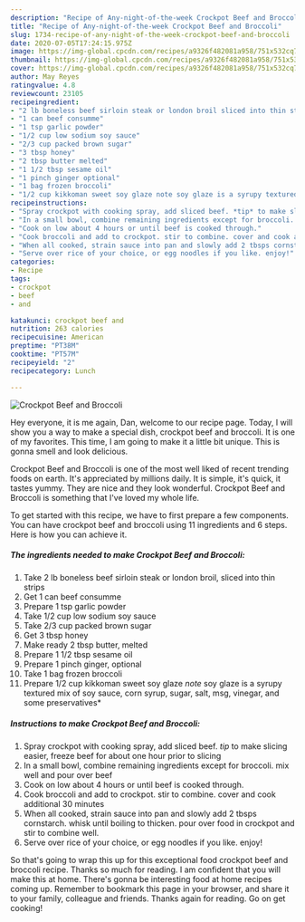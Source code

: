 ```yaml
---
description: "Recipe of Any-night-of-the-week Crockpot Beef and Broccoli"
title: "Recipe of Any-night-of-the-week Crockpot Beef and Broccoli"
slug: 1734-recipe-of-any-night-of-the-week-crockpot-beef-and-broccoli
date: 2020-07-05T17:24:15.975Z
image: https://img-global.cpcdn.com/recipes/a9326f482081a958/751x532cq70/crockpot-beef-and-broccoli-recipe-main-photo.jpg
thumbnail: https://img-global.cpcdn.com/recipes/a9326f482081a958/751x532cq70/crockpot-beef-and-broccoli-recipe-main-photo.jpg
cover: https://img-global.cpcdn.com/recipes/a9326f482081a958/751x532cq70/crockpot-beef-and-broccoli-recipe-main-photo.jpg
author: May Reyes
ratingvalue: 4.8
reviewcount: 23105
recipeingredient:
- "2 lb boneless beef sirloin steak or london broil sliced into thin strips"
- "1 can beef consumme"
- "1 tsp garlic powder"
- "1/2 cup low sodium soy sauce"
- "2/3 cup packed brown sugar"
- "3 tbsp honey"
- "2 tbsp butter melted"
- "1 1/2 tbsp sesame oil"
- "1 pinch ginger optional"
- "1 bag frozen broccoli"
- "1/2 cup kikkoman sweet soy glaze note soy glaze is a syrupy textured mix of soy sauce corn syrup sugar salt msg vinegar and some preservatives"
recipeinstructions:
- "Spray crockpot with cooking spray, add sliced beef. *tip* to make slicing easier, freeze beef for about one hour prior to slicing"
- "In a small bowl, combine remaining ingredients except for broccoli. mix well and pour over beef"
- "Cook on low about 4 hours or until beef is cooked through."
- "Cook broccoli and add to crockpot. stir to combine. cover and cook additional 30 minutes"
- "When all cooked, strain sauce into pan and slowly add 2 tbsps cornstarch. whisk until boiling to thicken. pour over food in crockpot and stir to combine well."
- "Serve over rice of your choice, or egg noodles if you like. enjoy!"
categories:
- Recipe
tags:
- crockpot
- beef
- and

katakunci: crockpot beef and 
nutrition: 263 calories
recipecuisine: American
preptime: "PT38M"
cooktime: "PT57M"
recipeyield: "2"
recipecategory: Lunch

---
```



![Crockpot Beef and Broccoli](https://img-global.cpcdn.com/recipes/a9326f482081a958/751x532cq70/crockpot-beef-and-broccoli-recipe-main-photo.jpg)

Hey everyone, it is me again, Dan, welcome to our recipe page. Today, I will show you a way to make a special dish, crockpot beef and broccoli. It is one of my favorites. This time, I am going to make it a little bit unique. This is gonna smell and look delicious.



Crockpot Beef and Broccoli is one of the most well liked of recent trending foods on earth. It's appreciated by millions daily. It is simple, it's quick, it tastes yummy. They are nice and they look wonderful. Crockpot Beef and Broccoli is something that I've loved my whole life.


To get started with this recipe, we have to first prepare a few components. You can have crockpot beef and broccoli using 11 ingredients and 6 steps. Here is how you can achieve it.

<!--inarticleads1-->

##### The ingredients needed to make Crockpot Beef and Broccoli:

1. Take 2 lb boneless beef sirloin steak or london broil, sliced into thin strips
1. Get 1 can beef consumme
1. Prepare 1 tsp garlic powder
1. Take 1/2 cup low sodium soy sauce
1. Take 2/3 cup packed brown sugar
1. Get 3 tbsp honey
1. Make ready 2 tbsp butter, melted
1. Prepare 1 1/2 tbsp sesame oil
1. Prepare 1 pinch ginger, optional
1. Take 1 bag frozen broccoli
1. Prepare 1/2 cup kikkoman sweet soy glaze *note* soy glaze is a syrupy textured mix of soy sauce, corn syrup, sugar, salt, msg, vinegar, and some preservatives*




<!--inarticleads2-->

##### Instructions to make Crockpot Beef and Broccoli:

1. Spray crockpot with cooking spray, add sliced beef. *tip* to make slicing easier, freeze beef for about one hour prior to slicing
1. In a small bowl, combine remaining ingredients except for broccoli. mix well and pour over beef
1. Cook on low about 4 hours or until beef is cooked through.
1. Cook broccoli and add to crockpot. stir to combine. cover and cook additional 30 minutes
1. When all cooked, strain sauce into pan and slowly add 2 tbsps cornstarch. whisk until boiling to thicken. pour over food in crockpot and stir to combine well.
1. Serve over rice of your choice, or egg noodles if you like. enjoy!




So that's going to wrap this up for this exceptional food crockpot beef and broccoli recipe. Thanks so much for reading. I am confident that you will make this at home. There's gonna be interesting food at home recipes coming up. Remember to bookmark this page in your browser, and share it to your family, colleague and friends. Thanks again for reading. Go on get cooking!
